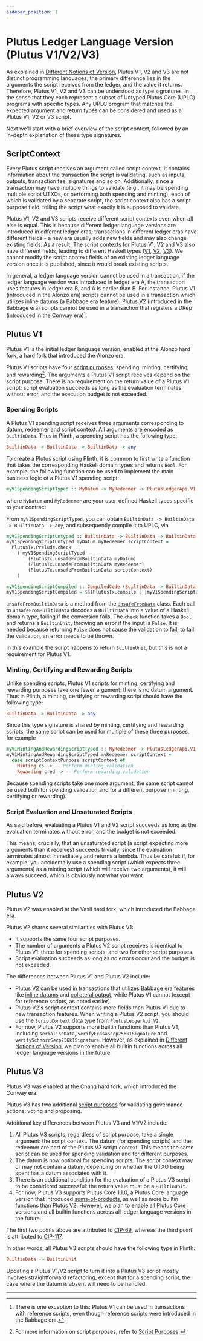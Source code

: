 ```yaml
---
sidebar_position: 1
---
```


# Plutus Ledger Language Version (Plutus V1/V2/V3)

As explained in [Different Notions of Version](../essential-concepts/versions.md), Plutus V1, V2 and V3 are not distinct programming languages; the primary difference lies in the arguments the script receives from the ledger, and the value it returns.
Therefore, Plutus V1, V2 and V3 can be understood as type signatures, in the sense that they each represent a subset of Untyped Plutus Core (UPLC) programs with specific types.
Any UPLC program that matches the expected argument and return types can be considered and used as a Plutus V1, V2 or V3 script.

Next we'll start with a brief overview of the script context, followed by an in-depth explanation of these type signatures.

## ScriptContext

Every Plutus script receives an argument called script context.
It contains information about the transaction the script is validating, such as inputs, outputs, transaction fee, signatures and so on.
Additionally, since a transaction may have multiple things to validate (e.g., it may be spending multiple script UTXOs, or performing both spending and minting), each of which is validated by a separate script, the script context also has a script purpose field, telling the script what exactly it is supposed to validate.

Plutus V1, V2 and V3 scripts receive different script contexts even when all else is equal.
This is because different ledger language versions are introduced in different ledger eras; transactions in different ledger eras have different fields - a new era usually adds new fields and may also change existing fields.
As a result, The script contexts for Plutus V1, V2 and V3 also have different fields, leading to different Haskell types ([V1](https://plutus.cardano.intersectmbo.org/haddock/master/plutus-ledger-api/PlutusLedgerApi-V1-Contexts.html#t:ScriptContext), [V2](https://plutus.cardano.intersectmbo.org/haddock/master/plutus-ledger-api/PlutusLedgerApi-V2-Contexts.html#t:ScriptContext), [V3](https://plutus.cardano.intersectmbo.org/haddock/master/plutus-ledger-api/PlutusLedgerApi-V3-Contexts.html#t:ScriptContext)).
We cannot modify the script context fields of an existing ledger language version once it is published, since it would break existing scripts.

In general, a ledger language version cannot be used in a transaction, if the ledger language version was introduced in ledger era A, the transaction uses features in ledger era B, and A is earlier than B.
For instance, Plutus V1 (introduced in the Alonzo era) scripts cannot be used in a transaction which utilizes inline datums (a Babbage era feature); Plutus V2 (introduced in the Babbage era) scripts cannot be used in a transaction that registers a DRep (introduced in the Conway era)[^1].


## Plutus V1

Plutus V1 is the initial ledger language version, enabled at the Alonzo hard fork, a hard fork that introduced the Alonzo era.

Plutus V1 scripts have four [script purposes](https://plutus.cardano.intersectmbo.org/haddock/master/plutus-ledger-api/PlutusLedgerApi-V1-Contexts.html#t:ScriptPurpose): spending, minting, certifying, and rewarding[^2].
The arguments a Plutus V1 script receives depend on the script purpose.
There is no requirement on the return value of a Plutus V1 script: script evaluation succeeds as long as the evaluation terminates without error, and the execution budget is not exceeded.

### Spending Scripts

A Plutus V1 spending script receives three arguments corresponding to datum, redeemer and script context.
All arguments are encoded as `BuiltinData`.
Thus in Plinth, a spending script has the following type:

```haskell
BuiltinData -> BuiltinData -> BuiltinData -> any
```

To create a Plutus script using Plinth, it is common to first write a function that takes the corresponding Haskell domain types and returns `Bool`.
For example, the following function can be used to implement the main business logic of a Plutus V1 spending script:

```haskell
myV1SpendingScriptTyped :: MyDatum -> MyRedeemer -> PlutusLedgerApi.V1.ScriptContext -> Bool
```

where `MyDatum` and `MyRedeemer` are your user-defined Haskell types specific to your contract.

From `myV1SpendingScriptTyped`, you can obtain `BuiltinData -> BuiltinData -> BuiltinData -> any`, and subsequently compile it to UPLC, via

```haskell
myV1SpendingScriptUntyped :: BuiltinData -> BuiltinData -> BuiltinData -> BuiltinUnit
myV1SpendingScriptUntyped myDatum myRedeemer scriptContext =
  PlutusTx.Prelude.check
    ( myV1SpendingScriptTyped
        (PlutusTx.unsafeFromBuiltinData myDatum)
        (PlutusTx.unsafeFromBuiltinData myRedeemer)
        (PlutusTx.unsafeFromBuiltinData scriptContext)
    )

myV1SpendingScriptCompiled :: CompiledCode (BuiltinData -> BuiltinData -> BuiltinData -> BuiltinUnit)
myV1SpendingScriptCompiled = $$(PlutusTx.compile [||myV1SpendingScriptUntyped||])
```

`unsafeFromBuiltinData` is a method from the [`UnsafeFromData`](http://localhost:3000/docs/working-with-scripts/ledger-language-version) class.
Each call to `unsafeFromBuiltinData` decodes a `BuiltinData` into a value of a Haskell domain type, failing if the conversion fails.
The `check` function takes a `Bool` and returns a `BuiltinUnit`, throwing an error if the input is `False`.
It is needed because returning `False` does not cause the validation to fail; to fail the validation, an error needs to be thrown.

In this example the script happens to return `BuiltinUnit`, but this is not a requirement for Plutus V1.

### Minting, Certifying and Rewarding Scripts

Unlike spending scripts, Plutus V1 scripts for minting, certifying and rewarding purposes take one fewer argument: there is no datum argument.
Thus in Plinth, a minting, certifying or rewarding script should have the following type:

```haskell
BuiltinData -> BuiltinData -> any
```

Since this type signature is shared by minting, certifying and rewarding scripts, the same script can be used for multiple of these three purposes, for example

```haskell
myV1MintingAndRewardingScriptTyped :: MyRedeemer -> PlutusLedgerApi.V1.ScriptContext -> Bool
myV1MintingAndRewardingScriptTyped myRedeemer scriptContext =
  case scriptContextPurpose scriptContext of
    Minting cs -> -- Perform minting validation
    Rewarding cred -> -- Perform rewarding validation
```

Because spending scripts take one more argument, the same script cannot be used both for spending validation and for a different purpose (minting, certifying or rewarding).

### Script Evaluation and Unsaturated Scripts

As said before, evaluating a Plutus V1 and V2 script succeeds as long as the evaluation terminates without error, and the budget is not exceeded.

This means, crucially, that an unsaturated script (a script expecting more arguments than it receives) succeeds trivially, since the evaluation terminates almost immediately and returns a lambda.
Thus be careful: if, for example, you accidentally use a spending script (which expects three arguments) as a minting script (which will receive two arguments), it will always succeed, which is obviously not what you want.

## Plutus V2

Plutus V2 was enabled at the Vasil hard fork, which introduced the Babbage era.

Plutus V2 shares several similarities with Plutus V1:
- It supports the same four script purposes.
- The number of arguments a Plutus V2 script receives is identical to Plutus V1: three for spending scripts, and two for other script purposes.
- Script evaluation succeeds as long as no errors occur and the budget is not exceeded.

The differences between Plutus V1 and Plutus V2 include:
- Plutus V2 can be used in transactions that utilizes Babbage era features like [inline datums](https://cips.cardano.org/cip/CIP-0032) and [collateral output](https://cips.cardano.org/cip/CIP-0040), while Plutus V1 cannot (except for reference scripts, as noted earlier).
- Plutus V2's script context contains more fields than Plutus V1 due to new transaction features.
  When writing a Plutus V2 script, you should use the `ScriptContext` data type from `PlutusLedgerApi.V2`.
- For now, Plutus V2 supports more builtin functions than Plutus V1, including `serialiseData`, `verifyEcdsaSecp256k1Signature` and `verifySchnorrSecp256k1Signature`.
  However, as explained in [Different Notions of Version](../essential-concepts/versions.md), we plan to enable all builtin functions across all ledger language versions in the future.

## Plutus V3

Plutus V3 was enabled at the Chang hard fork, which introduced the Conway era.

Plutus V3 has two additional [script purposes](https://plutus.cardano.intersectmbo.org/haddock/master/plutus-ledger-api/PlutusLedgerApi-V3-Contexts.html#t:ScriptPurpose) for validating governance actions: voting and proposing.

Additional key differences between Plutus V3 and V1/V2 include:

1. All Plutus V3 scripts, regardless of script purpose, take a single argument: the script context.
   The datum (for spending scripts) and the redeemer are part of the Plutus V3 script context.
   This means the same script can be used for spending validation and for different purposes.
2. The datum is now optional for spending scripts.
   The script context may or may not contain a datum, depending on whether the UTXO being spent has a datum associated with it.
3. There is an additional condition for the evaluation of a Plutus V3 script to be considered successful: the return value must be a `BuiltinUnit`.
4. For now, Plutus V3 supports Plutus Core 1.1.0, a Plutus Core language version that introduced [sums-of-products](https://cips.cardano.org/cip/CIP-0085), as well as more builtin functions than Plutus V2.
   However, we plan to enable all Plutus Core versions and all builtin functions across all ledger language versions in the future.

The first two points above are attributed to [CIP-69](https://developers.cardano.org/docs/governance/cardano-improvement-proposals/cip-0069), whereas the third point is attributed to [CIP-117](https://developers.cardano.org/docs/governance/cardano-improvement-proposals/cip-0117).

In other words, all Plutus V3 scripts should have the following type in Plinth:

```haskell
BuiltinData -> BuiltinUnit
```

Updating a Plutus V1/V2 script to turn it into a Plutus V3 script mostly involves straightforward refactoring, except that for a spending script, the case where the datum is absent will need to be handled.

---

[^1]: There is one exception to this: Plutus V1 can be used in transactions with reference scripts, even though reference scripts were introduced in the Babbage era.

[^2]: For more information on script purposes, refer to [Script Purposes](script-purposes.md).
